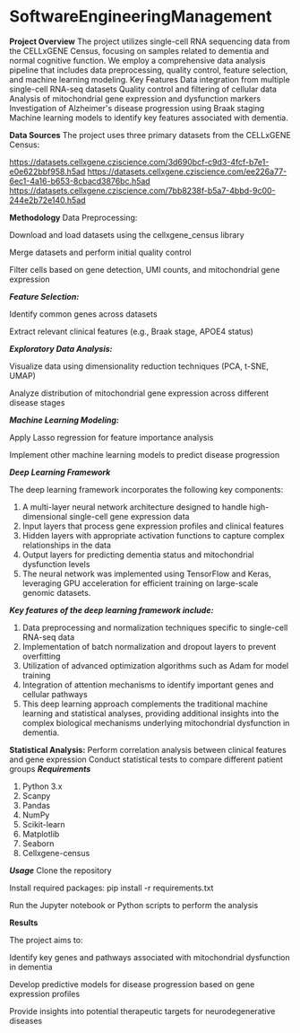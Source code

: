# SoftwareEngineeringManagement
**Project Overview**
The project utilizes single-cell RNA sequencing data from the CELLxGENE Census, focusing on samples related to dementia and normal cognitive function. We employ a comprehensive data analysis pipeline that includes data preprocessing, quality control, feature selection, and machine learning modeling.
Key Features
Data integration from multiple single-cell RNA-seq datasets
Quality control and filtering of cellular data
Analysis of mitochondrial gene expression and dysfunction markers
Investigation of Alzheimer's disease progression using Braak staging
Machine learning models to identify key features associated with dementia.

**Data Sources**
The project uses three primary datasets from the CELLxGENE Census:

https://datasets.cellxgene.cziscience.com/3d690bcf-c9d3-4fcf-b7e1-e0e622bbf958.h5ad
https://datasets.cellxgene.cziscience.com/ee226a77-6ec1-4a16-b653-8cbacd3876bc.h5ad
https://datasets.cellxgene.cziscience.com/7bb8238f-b5a7-4bbd-9c00-244e2b72e140.h5ad

**Methodology**
Data Preprocessing:

Download and load datasets using the cellxgene_census library

Merge datasets and perform initial quality control

Filter cells based on gene detection, UMI counts, and mitochondrial gene expression

***Feature Selection:***

Identify common genes across datasets

Extract relevant clinical features (e.g., Braak stage, APOE4 status)

***Exploratory Data Analysis:***

Visualize data using dimensionality reduction techniques (PCA, t-SNE, UMAP)

Analyze distribution of mitochondrial gene expression across different disease stages

***Machine Learning Modeling:***

Apply Lasso regression for feature importance analysis

Implement other machine learning models to predict disease progression


***Deep Learning Framework***

The deep learning framework incorporates the following key components:

1. A multi-layer neural network architecture designed to handle high-dimensional single-cell gene expression data
2. Input layers that process gene expression profiles and clinical features
3. Hidden layers with appropriate activation functions to capture complex relationships in the data
4. Output layers for predicting dementia status and mitochondrial dysfunction levels
5. The neural network was implemented using TensorFlow and Keras, leveraging GPU acceleration for efficient training on large-scale genomic datasets.

***Key features of the deep learning framework include:***
1. Data preprocessing and normalization techniques specific to single-cell RNA-seq data
2. Implementation of batch normalization and dropout layers to prevent overfitting
3. Utilization of advanced optimization algorithms such as Adam for model training
4. Integration of attention mechanisms to identify important genes and cellular pathways
6. This deep learning approach complements the traditional machine learning and statistical analyses, providing additional insights into the complex biological mechanisms underlying mitochondrial dysfunction in dementia.


**Statistical Analysis:**
Perform correlation analysis between clinical features and gene expression
Conduct statistical tests to compare different patient groups
***Requirements***
1. Python 3.x
2. Scanpy
3. Pandas
4. NumPy
5. Scikit-learn
6. Matplotlib
7. Seaborn
8. Cellxgene-census

***Usage***
Clone the repository

Install required packages: pip install -r requirements.txt

Run the Jupyter notebook or Python scripts to perform the analysis

**Results**

The project aims to:

Identify key genes and pathways associated with mitochondrial dysfunction in dementia

Develop predictive models for disease progression based on gene expression profiles

Provide insights into potential therapeutic targets for neurodegenerative diseases
